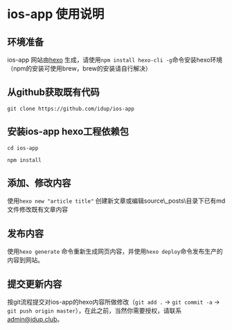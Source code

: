 # ios-app 使用说明

## 环境准备

ios-app 网站由[hexo](http://hexo.io) 生成，请使用`npm install hexo-cli -g`命令安装hexo环境（npm的安装可使用brew，brew的安装请自行解决）

## 从github获取既有代码

`git clone https://github.com/idup/ios-app`

## 安装ios-app hexo工程依赖包

`cd ios-app`

`npm install`

## 添加、修改内容

使用`hexo new "article title"` 创建新文章或编辑source\\\_posts\目录下已有md文件修改既有文章内容

## 发布内容

使用`hexo generate` 命令重新生成网页内容，并使用`hexo deploy`命令发布生产的内容到网站。

## 提交更新内容

按git流程提交对ios-app的hexo内容所做修改（`git add .` -> `git commit -a` -> `git push origin master`），在此之前，当然你需要授权，请联系 [admin@idup.club](mailto:admin@idup.club)。
